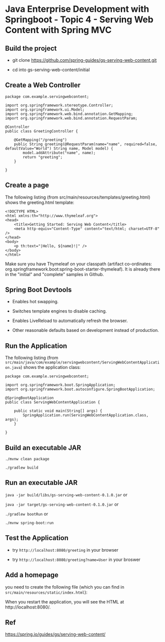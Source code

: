 # Java Enterprise Development with Springboot - Topic 4 - Serving Web Content with Spring MVC

## Build the project

* git clone https://github.com/spring-guides/gs-serving-web-content.git

* cd into gs-serving-web-content/initial

## Create a Web Controller

```
package com.example.servingwebcontent;

import org.springframework.stereotype.Controller;
import org.springframework.ui.Model;
import org.springframework.web.bind.annotation.GetMapping;
import org.springframework.web.bind.annotation.RequestParam;

@Controller
public class GreetingController {

	@GetMapping("/greeting")
	public String greeting(@RequestParam(name="name", required=false, defaultValue="World") String name, Model model) {
		model.addAttribute("name", name);
		return "greeting";
	}

}
```

## Create a page

The following listing (from src/main/resources/templates/greeting.html) shows the greeting.html template:

```
<!DOCTYPE HTML>
<html xmlns:th="http://www.thymeleaf.org">
<head> 
    <title>Getting Started: Serving Web Content</title> 
    <meta http-equiv="Content-Type" content="text/html; charset=UTF-8" />
</head>
<body>
    <p th:text="|Hello, ${name}!|" />
</body>
</html>
```

Make sure you have Thymeleaf on your classpath (artifact co-ordinates: org.springframework.boot:spring-boot-starter-thymeleaf). It is already there in the "initial" and "complete" samples in Github.

## Spring Boot Devtools

* Enables hot swapping.

* Switches template engines to disable caching.

* Enables LiveReload to automatically refresh the browser.

* Other reasonable defaults based on development instead of production.

## Run the Application

The following listing (from `src/main/java/com/example/servingwebcontent/ServingWebContentApplication.java`) shows the application class:

```
package com.example.servingwebcontent;

import org.springframework.boot.SpringApplication;
import org.springframework.boot.autoconfigure.SpringBootApplication;

@SpringBootApplication
public class ServingWebContentApplication {

    public static void main(String[] args) {
        SpringApplication.run(ServingWebContentApplication.class, args);
    }

}
```

## Build an executable JAR

`./mvnw clean package`

`./gradlew build`

## Run an executable JAR

`java -jar build/libs/gs-serving-web-content-0.1.0.jar` or

`java -jar target/gs-serving-web-content-0.1.0.jar` or

`./gradlew bootRun` or

`./mvnw spring-boot:run`

## Test the Application

* try `http://localhost:8080/greeting` in your browser

* try `http://localhost:8080/greeting?name=User` in your broswer


## Add a homepage

you need to create the following file (which you can find in `src/main/resources/static/index.html`):

When you restart the application, you will see the HTML at http://localhost:8080/.

## Ref

https://spring.io/guides/gs/serving-web-content/